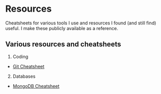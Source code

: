 # Resources

Cheatsheets for various tools I use and resources I found (and still find) useful. I make these publicly available as a reference.

## Various resources and cheatsheets

1. Coding

- [Git Cheatsheet](https://github.com/m-ahlstrom/useful-resources/blob/main/Coding/git_cheatsheet.md)

2. Databases

- [MongoDB Cheatsheet](https://github.com/m-ahlstrom/useful-resources/blob/main/Databases/mongodb_cheatsheet.md)

